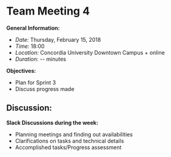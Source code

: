 # Team Meeting 4

**General Information:**
- *Date:* Thursday, February 15, 2018
- *Time:* 18:00
- *Location:* Concordia University Downtown Campus + online
- *Duration:* -- minutes

**Objectives:**
- Plan for Sprint 3
- Discuss progress made

**Discussion:**
-

**Slack Discussions during the week:**
- Planning meetings and finding out availabilities
- Clarifications on tasks and technical details 
- Accomplished tasks/Progress assessment

